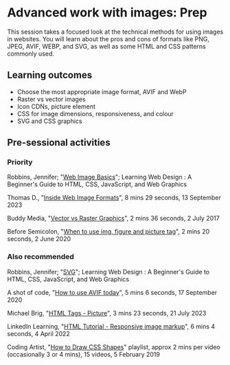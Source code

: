 # Advanced work with images: Prep

This session takes a focused look at the technical methods for using images in websites. You will learn about the pros and cons of formats like PNG, JPEG, AVIF, WEBP, and SVG, as well as some HTML and CSS patterns commonly used.

## Learning outcomes

* Choose the most appropriate image format, AVIF and WebP
* Raster vs vector images
* Icon CDNs, picture element
* CSS for image dimensions, responsiveness, and colour
* SVG and CSS graphics

## Pre-sessional activities

### Priority

Robbins, Jennifer; "[Web Image Basics](https://ebookcentral.proquest.com/lib/bbk/reader.action?docID=5412749&ppg=661)"; Learning Web Design : A Beginner's Guide to HTML, CSS, JavaScript, and Web Graphics

Thomas D., "[Inside Web Image Formats](https://www.youtube.com/watch?v=YG5ViRYh0B4)", 8 mins 29 seconds, 13 September 2023

Buddy Media, "[Vector vs Raster Graphics](https://www.youtube.com/watch?v=p2thSkOa_Xg)", 2 mins 36 seconds, 2 July 2017

Before Semicolon, "[When to use img, figure and picture tag](https://youtu.be/Xn5_gDQFyJg)", 2 mins 20 seconds, 2 June 2020

### Also recommended

Robbins, Jennifer; "[SVG](https://ebookcentral.proquest.com/lib/bbk/reader.action?docID=5412749&ppg=723)"; Learning Web Design : A Beginner's Guide to HTML, CSS, JavaScript, and Web Graphics

A shot of code, "[How to use AVIF today](https://youtu.be/rO6rvbN37ZA)", 5 mins 6 seconds, 17 September 2020

Michael Brig, "[HTML Tags - Picture](https://youtu.be/DPgR9YGUi6k)", 3 mins 23 seconds, 21 July 2023

LinkedIn Learning, "[HTML Tutorial - Responsive image markup](https://youtu.be/NcD1V7C_3ks)", 6 mins 4 seconds, 4 April 2022

Coding Artist, "[How to Draw CSS Shapes](https://www.youtube.com/playlist?list=PLNCevxogE3fjFBrpQHf6efuXCePVHlzAA)" playlist, approx 2 mins per video (occasionally 3 or 4 mins), 15 videos, 5 February 2019
